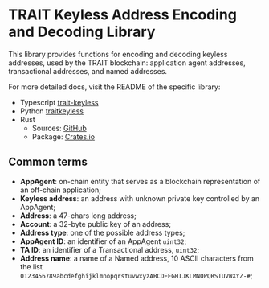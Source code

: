# TRAIT Keyless Address Encoding and Decoding Library

This library provides functions for encoding and decoding keyless addresses, used by the TRAIT blockchain: application agent addresses, transactional addresses, and named addresses.

For more detailed docs, visit the README of the specific library:

- Typescript [trait-keyless](./keyless-ts/)
- Python [traitkeyless](./keyless-python/)
- Rust
  - Sources: [GitHub](./keyless-rust/)
  - Package: [Crates.io](https://crates.io/crates/trait-keyless)

## Common terms

- **AppAgent**: on-chain entity that serves as a blockchain representation of an off-chain application;
- **Keyless address**: an address with unknown private key controlled by an AppAgent;
- **Address**: a 47-chars long address;
- **Account**: a 32-byte public key of an address;
- **Address type**: one of the possible address types;
- **AppAgent ID**: an identifier of an AppAgent `uint32`;
- **TA ID**: an identifier of a Transactional address, `uint32`;
- **Address name**: a name of a Named address, 10 ASCII characters from the list `0123456789abcdefghijklmnopqrstuvwxyzABCDEFGHIJKLMNOPQRSTUVWXYZ-#`;
